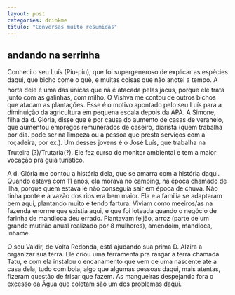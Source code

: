 ```yaml
---
layout: post
categories: drinkme
titulo: "Conversas muito resumidas"
---
```


## andando na serrinha  
  
Conheci o seu Luís (Piu-piu), que foi supergeneroso de explicar as espécies daqui, que bicho come o quê, e muitas coisas que não anotei a tempo. A horta dele é uma das únicas que nã é atacada pelas jacus, porque ele trata junto com as galinhas, com milho. O Vishva me contou de outros bichos que atacam as plantações. Esse é o motivo apontado pelo seu Luís para a diminuição da agricultura em pequena escala depois da APA. A Simone, filha da d. Glória, disse que é por causa do aumento de casas de veraneio, que aumentou empregos remunerados de caseiro, diarista (quem trabalha por dia. pode ser na limpeza ou a pessoa que presta serviços com a roçadeira, por ex.). Um desses jovens é o José Luís, que trabalha na Truteira (?)/Trutaria(?). Ele fez curso de monitor ambiental e tem a maior vocação pra guia turístico.  
  
A d. Glória me contou a história dela, que se amarra com a história daqui. Quando estava com 11 anos, ela morava no camping, na época chamado de Ilha, porque quem estava lé não conseguia sair em época de chuva. Não tinha ponte e a vazão dos rios era bem maior. Ela e a família se adaptaram bem aqui, plantando muito e tendo fartura. Viviam como meeiros/as na fazenda enorme que existia aqui, e que foi loteada quando o negócio de farinha de mandioca deu errado. Plantavam feijão, arroz (parte de um grande mutirão anual realizado por 8 mulheres), amendoim, mandioca, inhame.
    
O seu Valdir, de Volta Redonda, está ajudando sua prima D. Alzira a organizar sua terra. Ele criou uma ferramenta pra rasgar a terra chamada Tatu, e com ela instalou o encanamento que vem de uma nascente até a casa dela, tudo com boia, algo que algumas pessoas daqui, mais atentas, fizeram questão de frisar que fazem. As mangueiras despejando fora o excesso da Água que coletam são um dos problemas daqui.